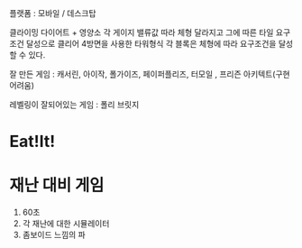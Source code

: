 플랫폼 : 모바일 / 데스크탑

클라이밍
다이어트 + 영양소
각 게이지 밸류값 따라 체형 달라지고
그에 따른 타일 요구조건 달성으로 클리어
4방면을 사용한 타워형식
각 블록은 체형에 따라 요구조건을 달성할 수 있다.

잘 만든 게임 : 캐서린, 아이작, 폴가이즈, 페이퍼플리즈, 터모일 , 프리즌 아키텍트(구현어려움)

레벨링이 잘되어있는 게임 : 폴리 브릿지

# Eat!It!

# 재난 대비 게임
1. 60초
2. 각 재난에 대한 시뮬레이터
3. 좀보이드 느낌의 파
